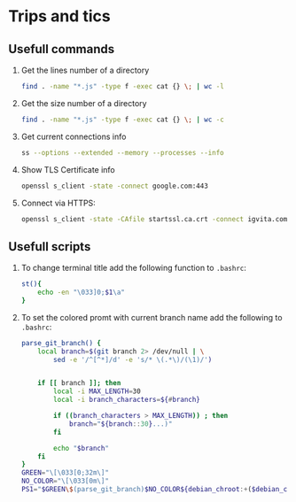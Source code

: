 # Trips and tics

## Usefull commands
1. Get the lines number of a directory

    ```bash
    find . -name "*.js" -type f -exec cat {} \; | wc -l
    ```

1. Get the size number of a directory

    ```bash
    find . -name "*.js" -type f -exec cat {} \; | wc -c
    ```

1. Get current connections info

    ```bash
    ss --options --extended --memory --processes --info
    ```

1. Show TLS Certificate info

    ```bash
    openssl s_client -state -connect google.com:443
    ```

1. Connect via HTTPS:
    ```bash
    openssl s_client -state -CAfile startssl.ca.crt -connect igvita.com:443
    ```

## Usefull scripts

1. To change terminal title add the following function to `.bashrc`:

    ```bash
    st(){
        echo -en "\033]0;$1\a"
    }
    ```

2. To set the colored promt with current branch name add the following to `.bashrc`:

    ```bash
    parse_git_branch() {
        local branch=$(git branch 2> /dev/null | \
            sed -e '/^[^*]/d' -e 's/* \(.*\)/(\1)/')


        if [[ branch ]]; then
            local -i MAX_LENGTH=30
            local -i branch_characters=${#branch}

            if ((branch_characters > MAX_LENGTH)) ; then
                branch="${branch::30}...)"
            fi

            echo "$branch"
        fi
    }
    GREEN="\[\033[0;32m\]"
    NO_COLOR="\[\033[0m\]"
    PS1="$GREEN\$(parse_git_branch)$NO_COLOR${debian_chroot:+($debian_chroot)}\w$ "
    ```
